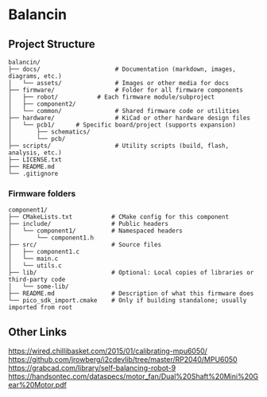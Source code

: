 # Balancin

## Project Structure

```
balancin/
├── docs/                     # Documentation (markdown, images, diagrams, etc.)
│   └── assets/               # Images or other media for docs
├── firmware/                 # Folder for all firmware components
│   ├── robot/           # Each firmware module/subproject
│   ├── component2/
│   └── common/               # Shared firmware code or utilities
├── hardware/                 # KiCad or other hardware design files
│   └── pcb1/      # Specific board/project (supports expansion)
│       ├── schematics/
│       └── pcb/
├── scripts/                  # Utility scripts (build, flash, analysis, etc.)
├── LICENSE.txt
├── README.md
└── .gitignore
```

### Firmware folders

```
component1/
├── CMakeLists.txt           # CMake config for this component
├── include/                 # Public headers
│   └── component1/          # Namespaced headers
│       └── component1.h
├── src/                     # Source files
│   ├── component1.c
│   └── main.c
│   └── utils.c
├── lib/                     # Optional: Local copies of libraries or third-party code
│   └── some-lib/
├── README.md                # Description of what this firmware does
└── pico_sdk_import.cmake    # Only if building standalone; usually imported from root
```

## Other Links

https://wired.chillibasket.com/2015/01/calibrating-mpu6050/
https://github.com/jrowberg/i2cdevlib/tree/master/RP2040/MPU6050
https://grabcad.com/library/self-balancing-robot-9
https://handsontec.com/dataspecs/motor_fan/Dual%20Shaft%20Mini%20Gear%20Motor.pdf
